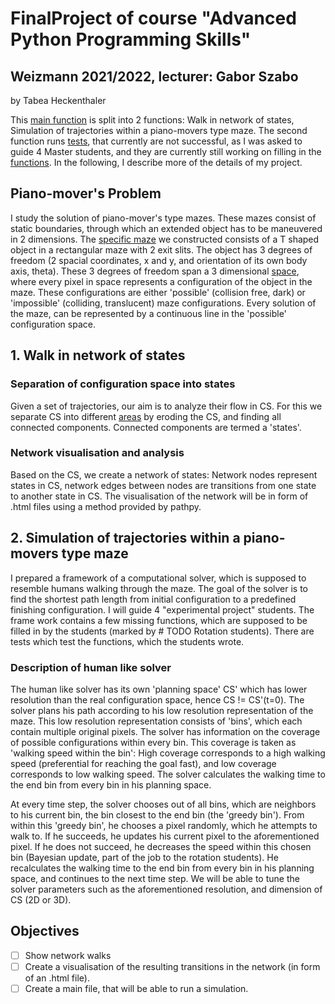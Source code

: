 # FinalProject of course "Advanced Python Programming Skills"
## Weizmann 2021/2022, lecturer: Gabor Szabo
by Tabea Heckenthaler

This [main function](https://github.com/TabeaHeckenthaler/AntsShapes/blob/master/final_project_main_Gabor.py) 
is split into 2 functions: Walk in network of states, Simulation of trajectories within a piano-movers type maze.
The second function runs 
[tests](https://github.com/TabeaHeckenthaler/AntsShapes/blob/master/PS_Search_Algorithms/Path_Planning_Rotation_students_test.py), 
that currently are not successful, as I was asked to guide 4 Master students, and they are currently still working on filling in the 
[functions](https://github.com/TabeaHeckenthaler/AntsShapes/blob/master/PS_Search_Algorithms/Path_Planning_Rotation_students.py). 
In the following, I describe more of the details of my project. 

## Piano-mover's Problem
I study the solution of piano-mover's type mazes. 
These mazes consist of static boundaries, through which an extended object has to be maneuvered in 2 dimensions.
The [specific maze](https://github.com/TabeaHeckenthaler/FinalProject/blob/main/Graphs/Maze_states.png) 
we constructed consists of a T shaped object in a rectangular maze with 2 exit slits. 
The object has 3 degrees of freedom (2 spacial coordinates, x and y, and orientation of its own body axis, theta).
These 3 degrees of freedom span a 3 dimensional [space](https://github.com/TabeaHeckenthaler/FinalProject/blob/main/Graphs/Large_human_SPT_states.png), 
where every pixel in space represents a configuration of the object in the maze. 
These configurations are either 'possible' (collision free, dark) or 'impossible' (colliding, translucent) maze configurations. 
Every solution of the maze, can be represented by a continuous line in the 'possible' configuration space. 

## 1. Walk in network of states
### Separation of configuration space into states
Given a set of trajectories, our aim is to analyze their flow in CS. 
For this we separate CS into different [areas](https://github.com/TabeaHeckenthaler/FinalProject/blob/main/Graphs/Large_human_SPT_transitions.png) 
by eroding the CS, and finding all connected components. Connected components are termed a 'states'.

### Network visualisation and analysis 
Based on the CS, we create a network of states: Network nodes represent states in CS, 
network edges between nodes are transitions from one state to another state in CS. 
The visualisation of the network will be in form of .html files using a method provided by pathpy.

## 2. Simulation of trajectories within a piano-movers type maze
I prepared a framework of a computational solver, which is supposed to resemble humans walking through the maze. 
The goal of the solver is to find the shortest path length from initial configuration to a predefined finishing 
configuration.
I will guide 4 "experimental project" students. The frame work contains a few missing functions, which are supposed to 
be filled in by the students (marked by # TODO Rotation students).
There are tests which test the functions, which the students wrote.

### Description of human like solver
The human like solver has its own 'planning space' CS' which has lower resolution than the real configuration space, 
hence CS != CS'(t=0). 
The solver plans his path according to his low resolution representation of the maze. This low resolution representation
consists of 'bins', which each contain multiple original pixels. The solver has information on the coverage of 
possible configurations within every bin. This coverage is taken as 'walking speed within the bin': High coverage 
corresponds to a high walking speed (preferential for reaching the goal fast), and low coverage corresponds to low walking speed.
The solver calculates the walking time to the end bin from every bin in his planning space. 

At every time step, the solver chooses out of all bins, which are neighbors to his current bin, the bin closest to the end bin 
(the 'greedy bin'). 
From within this 'greedy bin', he chooses a pixel randomly, which he attempts to walk to. 
If he succeeds, he updates his current pixel to the aforementioned pixel.
If he does not succeed, he decreases the speed within this chosen bin (Bayesian update, part of the job to the rotation 
students). He recalculates the walking time to the end bin from every bin in his planning 
space, and continues to the next time step. 
We will be able to tune the solver parameters such as the aforementioned resolution, and dimension of CS (2D or 3D).

## Objectives
-[ ] Show network walks
-[ ] Create a visualisation of the resulting transitions in the network (in form of an .html file). 
-[ ] Create a main file, that will be able to run a simulation.
